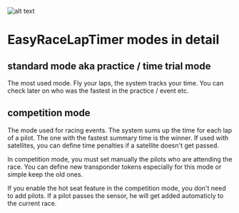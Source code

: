 ![alt text](http://www.airbirds.de/wp-content/uploads/2015/11/logo_big.png "EasyRaceLapTimer")

# EasyRaceLapTimer modes in detail

## standard mode aka practice / time trial mode

The most used mode. Fly your laps, the system tracks your time. You can check later on who was the fastest in the practice / event etc.

## competition mode

The mode used for racing events. The system sums up the time for each lap of a pilot. The one with the fastest summary time is the winner. If used with satellites, you can define time penalties if a satellite doesn't get passed.

In competition mode, you must set manually the pilots who are attending the race. You can define new transponder tokens especially for this mode or simple keep the old ones.

If you enable the hot seat feature in the competition mode, you don't need to add pilots. If a pilot passes the sensor, he will get added automaticly to the current race.
